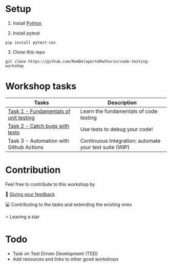 # Setup

1) Install [Python](https://www.python.org/downloads/)

2) Install pytest

```
pip install pytest-cov
```

3) Clone this repo

```
git clone https://github.com/RemDelaporteMathurin/code-testing-workshop
```

# Workshop tasks

| Tasks | Description |
|-|-|
| [Task 1 - Fundamentals of unit testing](https://github.com/RemDelaporteMathurin/code-testing-workshop/blob/main/tasks/task_1_fundamentals.ipynb) | Learn the fundamentals of code testing |
| [Task 2 - Catch bugs with tests](https://github.com/RemDelaporteMathurin/code-testing-workshop/blob/main/tasks/task_2_debugging.ipynb) | Use tests to debug your code! |
| Task 3 - Automation with Github Actions | Continuous Integration: automate your test suite (WIP) |

# Contribution

Feel free to contribute to this workshop by

:microphone: [Giving your feedback](https://github.com/RemDelaporteMathurin/code-testing-workshop/issues/new)

:computer: Contributing to the tasks and extending the existing ones

:star: Leaving a star



# Todo

- Task on Test Driven Development (TDD)
- Add resources and links to other good workshops
